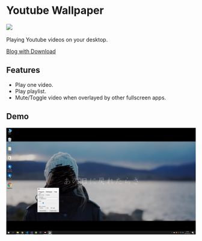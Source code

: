 # Youtube Wallpaper

![](Resources/icon.ico)

Playing Youtube videos on your desktop.

[Blog with Download](https://neurowhai.tistory.com/370)

## Features

* Play one video.
* Play playlist.
* Mute/Toggle video when overlayed by other fullscreen apps.

## Demo

![](Resources/demo1.jpg)